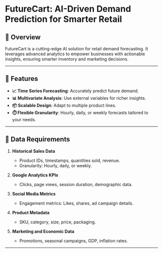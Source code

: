 # FutureCart: AI-Driven Demand Prediction for Smarter Retail

## 🚀 Overview

FutureCart is a cutting-edge AI solution for retail demand forecasting. It leverages advanced analytics to empower businesses with actionable insights, ensuring smarter inventory and marketing decisions.

---

## 🌟 Features

- **📈 Time Series Forecasting**: Accurately predict future demand.
- **📊 Multivariate Analysis**: Use external variables for richer insights.
- **📦 Scalable Design**: Adapt to multiple product lines.
- **⏱️ Flexible Granularity**: Hourly, daily, or weekly forecasts tailored to your needs.

---

## 📂 Data Requirements

1. **Historical Sales Data**
   - Product IDs, timestamps, quantities sold, revenue.
   - Granularity: Hourly, daily, or weekly.

2. **Google Analytics KPIs**
   - Clicks, page views, session duration, demographic data.

3. **Social Media Metrics**
   - Engagement metrics: Likes, shares, ad campaign details.

4. **Product Metadata**
   - SKU, category, size, price, packaging.

5. **Marketing and Economic Data**
   - Promotions, seasonal campaigns, GDP, inflation rates.

---
